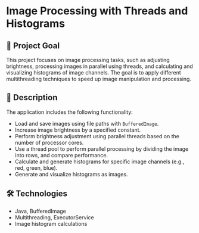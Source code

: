 # Image Processing with Threads and Histograms

## 🎯 Project Goal

This project focuses on image processing tasks, such as adjusting brightness, processing images in parallel using threads, and calculating and visualizing histograms of image channels. The goal is to apply different multithreading techniques to speed up image manipulation and processing.

## 📄 Description

The application includes the following functionality:
- Load and save images using file paths with `BufferedImage`.
- Increase image brightness by a specified constant.
- Perform brightness adjustment using parallel threads based on the number of processor cores.
- Use a thread pool to perform parallel processing by dividing the image into rows, and compare performance.
- Calculate and generate histograms for specific image channels (e.g., red, green, blue).
- Generate and visualize histograms as images.
  
## 🛠️ Technologies

- Java, BufferedImage
- Multithreading, ExecutorService
- Image histogram calculations
